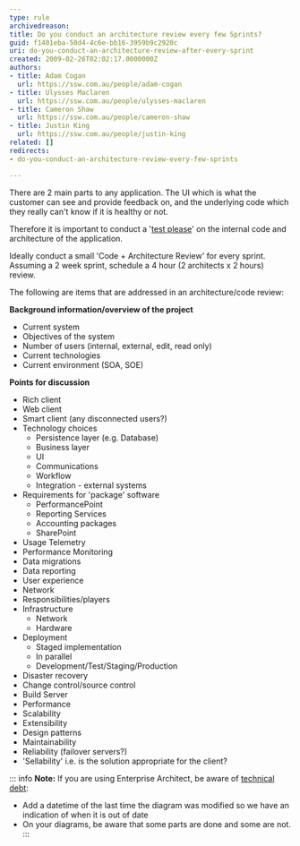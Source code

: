 ```yaml
---
type: rule
archivedreason: 
title: Do you conduct an architecture review every few Sprints?
guid: f1401eba-50d4-4c6e-bb16-3959b9c2920c
uri: do-you-conduct-an-architecture-review-after-every-sprint
created: 2009-02-26T02:02:17.0000000Z
authors:
- title: Adam Cogan
  url: https://ssw.com.au/people/adam-cogan
- title: Ulysses Maclaren
  url: https://ssw.com.au/people/ulysses-maclaren
- title: Cameron Shaw
  url: https://ssw.com.au/people/cameron-shaw
- title: Justin King
  url: https://ssw.com.au/people/justin-king
related: []
redirects:
- do-you-conduct-an-architecture-review-every-few-sprints

---
```


There are 2 main parts to any application. The UI which is what the customer can see and provide feedback on, and the underlying code which they really can't know if it is healthy or not.

Therefore it is important to conduct a '[test please](/conduct-a-test-please-internally-and-then-with-the-client)' on the internal code and architecture of the application.

Ideally conduct a small 'Code + Architecture Review' for every sprint. Assuming a 2 week sprint, schedule a 4 hour (2 architects x 2 hours) review.

<!--endintro-->

The following are items that are addressed in an architecture/code review:

**Background information/overview of the project**

* Current system
* Objectives of the system
* Number of users (internal, external, edit, read only)
* Current technologies
* Current environment (SOA, SOE)

**Points for discussion**

* Rich client
* Web client
* Smart client (any disconnected users?)
* Technology choices
    * Persistence layer (e.g. Database)
    * Business layer
    * UI
    * Communications
    * Workflow
    * Integration - external systems
* Requirements for 'package' software
    * PerformancePoint
    * Reporting Services
    * Accounting packages
    * SharePoint
* Usage Telemetry
* Performance Monitoring
* Data migrations
* Data reporting
* User experience
* Network
* Responsibilities/players
* Infrastructure
    * Network
    * Hardware
* Deployment
    * Staged implementation
    * In parallel
    * Development/Test/Staging/Production
* Disaster recovery
* Change control/source control
* Build Server
* Performance
* Scalability
* Extensibility
* Design patterns
* Maintainability
* Reliability (failover servers?)
* 'Sellability' i.e. is the solution appropriate for the client?


::: info
**Note:** If you are using Enterprise Architect, be aware of [technical debt](/technical-debt):

* Add a datetime of the last time the diagram was modified so we have an indication of when it is out of date
* On your diagrams, be aware that some parts are done and some are not.
:::
